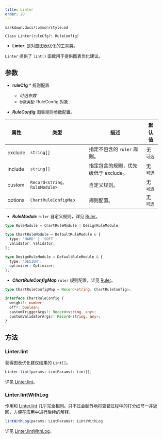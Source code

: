 ```yaml
---
title: Linter
order: 20
---
```


`markdown:docs/common/style.md`



```sign
Class Linter(ruleCfg?: RuleConfig)
```

* **Linter**: 是对应图表优化的工具类。

`Linter` 提供了 `lint()` 函数用于提供图表优化建议。

## 参数

* **ruleCfg** * 规则配置
  * _可选参数_
  * `参数类型`: RuleConfig 对象

* _**RuleConfig**_ 图表规则参数配置。

| 属性    | 类型                         | 描述                                 | 默认值     |
| ------- | ---------------------------- | ------------------------------------ | ---------- |
| exclude | `string[]`                   | 指定不包含的 `ruler` 规则。          | 无  `可选` |
| include | `string[]`                   | 指定包含的规则，优先级低于 exclude。 | 无  `可选` |
| custom  | `Record<string, RuleModule>` | 自定义规则。                         | 无  `可选` |
| options | `ChartRuleConfigMap`         | 规则配置。                           | 无  `可选` |

* _**RuleModule**_ `ruler` 自定义规则，详见 [Ruler](./30_Ruler)。

```ts
type RuleModule = ChartRuleModule | DesignRuleModule;

type ChartRuleModule = DefaultRuleModule & {
  type: 'HARD' | 'SOFT';
  validator: Validator;
};

type DesignRuleModule = DefaultRuleModule & {
  type: 'DESIGN';
  optimizer: Optimizer;
};
```

* _**ChartRuleConfigMap**_ `ruler` 规则配置，详见 [Ruler](./30_Ruler)。

```ts
type ChartRuleConfigMap = Record<string, ChartRuleConfig>;

interface ChartRuleConfig {
  weight?: number;
  off?: boolean;
  customTriggerArgs?: Record<string, any>;
  customValidatorArgs?: Record<string, any>;
}
```

## 方法

### Linter.lint

获得图表优化建议结果的 `Lint[]`。

```ts
Linter.lint(params: LintParams): Lint[];
```

详见 [Linter.lint](./21_Linter-lint)。

### Linter.lintWithLog

作用和 [Linter.lint](./21_Linter-lint) 几乎完全相同。只不过会额外地将查错过程中的打分细节一并返回，方便在应用中进行后续的解释。

```ts
lintWithLog(params: LintParams): LintsWithLog
```

详见 [Linter.lintWithLog](./22_Linter-lintWithLog)。
